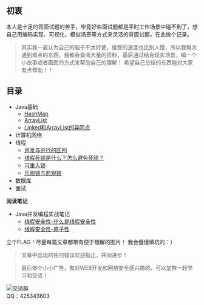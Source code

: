## 初衷
本人是十足的背面试题的苦手，毕竟好些面试题都是平时工作场景中碰不到了，想自己用编码实现、可视化、模拟场景等方式来灵活的背面试题，在此做个记录。


> 其实我一直认为自己的脑子不太好使，接受的速度也比别人慢，所以我每次遇到难点的东西，我都会查阅大量的资料，最后通过结合现实场景，编一个小故事或者画图的方式来帮助自己的理解！
> 希望自己总结的东西能对大家有点帮助！！

## 目录

 - Java基础
   - [HashMap](https://blog.csdn.net/lodog1/article/details/105190263)
   - [ArrayList](https://blog.csdn.net/lodog1/article/details/105131505)
   - [Linked和ArrayList的异同点](https://blog.csdn.net/lodog1/article/details/105257064)
- 计算机网络
- 线程
	- [并发与并行的区别](https://editor.csdn.net/md/?articleId=105320216)
	- [线程死锁是什么？怎么避免死锁？](https://blog.csdn.net/lodog1/article/details/105330045)
	- [可重入锁](https://blog.csdn.net/lodog1/article/details/105376580)
	- [乐观锁与悲观锁](https://blog.csdn.net/lodog1/article/details/105423157)
- 数据库
- 面试

**阅读笔记**

 - Java并发编程实战笔记
 	- [线程安全性-什么是线程安全性](https://blog.csdn.net/lodog1/article/details/105498521)
 	- [线程安全性-原子性](https://blog.csdn.net/lodog1/article/details/105523323)

立个FLAG！尽量每篇文章都带有便于理解的图片！
我会慢慢填坑的：）

> 文章中出现的任何错误欢迎指正，共同进步！

>  最后做个小小广告，有对WEB开发和网络安全感兴趣的，可以加群一起学习和交流！

![交流群](https://img-blog.csdnimg.cn/20200328190953288.png)  
QQ：425343603
